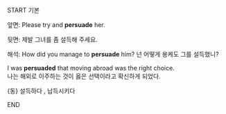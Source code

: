 START
기본

앞면:
Please try and **persuade** her. 

뒷면:
제발 그녀를 좀 설득해 주세요.

해석:
How did you manage to **persuade** him? 
넌 어떻게 용케도 그를 설득했니?

I was **persuaded** that moving abroad was the right choice.  
나는 해외로 이주하는 것이 옳은 선택이라고 확신하게 되었다.

{동} 설득하다 , 납득시키다
<!--ID: 1746271863321-->
END